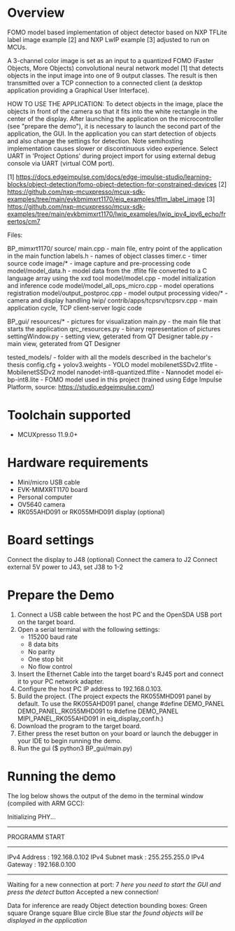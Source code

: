 Overview
========
FOMO model based implementation of object detector based on
NXP TFLite label image example [2] and NXP LwIP example [3] adjusted to run on MCUs.

A 3-channel color image is set as an input to a quantized FOMO (Faster Objects, More Objects)
convolutional neural network model [1] that detects objects in the input image into
one of 9 output classes. The result is then transmitted over a TCP connection to a connected client 
(a desktop application providing a Graphical User Interface).

HOW TO USE THE APPLICATION:
To detect objects in the image, place the objects in front of the camera so that it fits into 
the white rectangle in the center of the display. After launching the application on the microcontroller (see "prepare the demo"), it is necessary to launch the second part of the application, the GUI. In the application you can start detection of objects and also change the settings for detection.
Note semihosting implementation causes slower or discontinuous video experience. 
Select UART in 'Project Options' during project import for using external debug console 
via UART (virtual COM port).

[1] https://docs.edgeimpulse.com/docs/edge-impulse-studio/learning-blocks/object-detection/fomo-object-detection-for-constrained-devices
[2] https://github.com/nxp-mcuxpresso/mcux-sdk-examples/tree/main/evkbmimxrt1170/eiq_examples/tflm_label_image
[3] https://github.com/nxp-mcuxpresso/mcux-sdk-examples/tree/main/evkbmimxrt1170/lwip_examples/lwip_ipv4_ipv6_echo/freertos/cm7

Files:

BP_mimxrt1170/
  source/
    main.cpp - main file, entry point of the application in the main function
    labels.h - names of object classes
    timer.c - timer source code
    image/* - image capture and pre-processing code
    model/model_data.h - model data from the .tflite file
      converted to a C language array using the xxd tool
    model/model.cpp - model initialization and inference code
    model/model_all_ops_micro.cpp - model operations registration
    model/output_postproc.cpp - model output processing
    video/* - camera and display handling
  lwip/
    contrib/apps/tcpsrv/tcpsrv.cpp - main application cycle, TCP client-server logic code

BP_gui/
  resources/* - pictures for visualization
  main.py - the main file that starts the application
  qrc_resources.py - binary representation of pictures
  settingWindow.py - setting view, geterated from QT Designer 
  table.py - main view, geterated from QT Designer

tested_models/ - folder with all the models described in the bachelor's thesis
  config.cfg + yolov3.weights - YOLO model
  mobilenetSSDv2.tflite - MobilenetSSDv2 model
  nanodet-int8-quantized.tflite - Nannodet model
  ei-bp-int8.lite - FOMO model used in this project 
                    (trained using Edge Impulse Platform,
                    source: https://studio.edgeimpulse.com/)


Toolchain supported
===================
- MCUXpresso  11.9.0+

Hardware requirements
=====================
- Mini/micro USB cable
- EVK-MIMXRT1170 board
- Personal computer
- OV5640 camera
- RK055AHD091 or RK055MHD091 display (optional)

Board settings
==============
Connect the display to J48 (optional)
Connect the camera to J2
Connect external 5V power to J43, set J38 to 1-2

Prepare the Demo
================
1. Connect a USB cable between the host PC and the OpenSDA USB port on the target board. 
2. Open a serial terminal with the following settings:
   - 115200 baud rate
   - 8 data bits
   - No parity
   - One stop bit
   - No flow control
3. Insert the Ethernet Cable into the target board's RJ45 port and connect it to your PC network adapter.
4. Configure the host PC IP address to 192.168.0.103.
3. Build the project. (The project expects the RK055MHD091 panel by default. To use the RK055AHD091 panel,
    change #define DEMO_PANEL DEMO_PANEL_RK055MHD091 to #define DEMO_PANEL MIPI_PANEL_RK055AHD091
    in eiq_display_conf.h.)
4. Download the program to the target board.
5. Either press the reset button on your board or launch the debugger in your IDE to begin running the demo.
6. Run the gui ($ python3 BP_gui/main.py)


Running the demo
================
The log below shows the output of the demo in the terminal window (compiled with ARM GCC):

Initializing PHY...

************************************************
 PROGRAMM START
************************************************
 IPv4 Address     : 192.168.0.102
 IPv4 Subnet mask : 255.255.255.0
 IPv4 Gateway     : 192.168.0.100
************************************************
Waiting for a new connection at port: 7
*here you need to start the GUI and press the detect button*
Accepted a new connection!

Data for inference are ready
Object detection bounding boxes:
  Green square
  Orange square 
  Blue circle 
  Blue star
*the found objects will be displayed in the application*